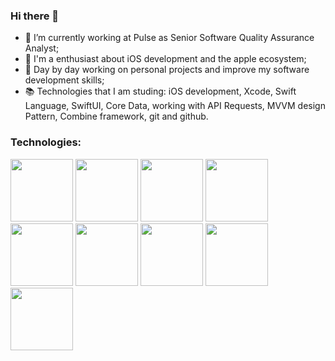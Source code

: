 ### Hi there 👋

- 🏢 I’m currently working at Pulse as Senior Software Quality Assurance Analyst;
- 📱 I'm a enthusiast about iOS development and the apple ecosystem;
- 🌱 Day by day working on personal projects and improve my software development skills;
- 📚 Technologies that I am studing: iOS development, Xcode, Swift Language, SwiftUI, Core Data, working with API Requests, MVVM design Pattern, Combine framework, git and github.

### Technologies: 

<p><img height="100" src="https://user-images.githubusercontent.com/25181517/121406611-a8246b80-c95e-11eb-9b11-b771486377f6.png">  <img height="100" src="https://developer.apple.com/design/human-interface-guidelines/foundations/app-icons/images/app-icon-realistic-materials.png"> <img height="100" src="https://user-images.githubusercontent.com/25181517/121406389-6267a300-c95e-11eb-8d67-f1e22afe8aea.png">  <img height="100" src="https://developer.apple.com/assets/elements/icons/swiftui/swiftui-96x96_2x.png">  <img height="100" src="https://user-images.githubusercontent.com/25181517/117364277-fc4eb280-aebd-11eb-8769-a3583c6a2037.png">  <img height="100" src="https://user-images.githubusercontent.com/25181517/117364276-fc4eb280-aebd-11eb-92ba-8a6ef74b7313.png"> <img height="100" src="https://user-images.githubusercontent.com/25181517/121258433-2d504780-c8af-11eb-8324-92f1305ded79.png"> <img height="100" src="https://user-images.githubusercontent.com/25181517/117208135-11134380-adf5-11eb-8878-040fd0f015b2.png"> <img height="100" src="https://user-images.githubusercontent.com/25181517/121302453-01a67f00-c8fa-11eb-8c86-2ee00734c9a8.png"> </p> 










